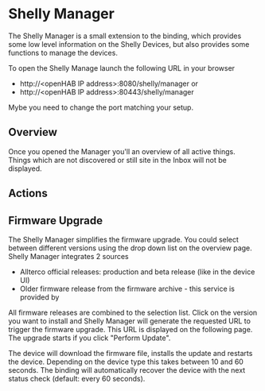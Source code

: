 # Shelly Manager

The Shelly Manager is a small extension to the binding, which provides some low level information on the Shelly Devices, but also provides some functions to manage the devices.

To open the Shelly Manage launch the following URL in your browser
- http://&lt;openHAB IP address&gt;:8080/shelly/manager or
- http://&lt;openHAB IP address&gt;:80443/shelly/manager

Mybe you need to change the port matching your setup.

## Overview

Once you opened the Manager you'll an overview of all active things. 
Things which are not discovered or still site in the Inbox will not be displayed.

## Actions

## Firmware Upgrade

The Shelly Manager simplifies the firmware upgrade.
You could select between different versions using the drop down list on the overview page.
Shelly Manager integrates 2 sources
- Allterco official releases: production and beta release (like in the device UI)
- Older firmware release from the firmware archive - this service is provided by 

All firmware releases are combined to the selection list.
Click on the version you want to install and Shelly Manager will generate the requested URL to trigger the firmware upgrade.
This URL is displayed on the following page.
The upgrade starts if you click "Perform Update".

The device will download the firmware file, installs the update and restarts the device.
Depending on the device type this takes between 10 and 60 seconds.
The binding will automatically recover the device with the next status check (default: every 60 seconds).

